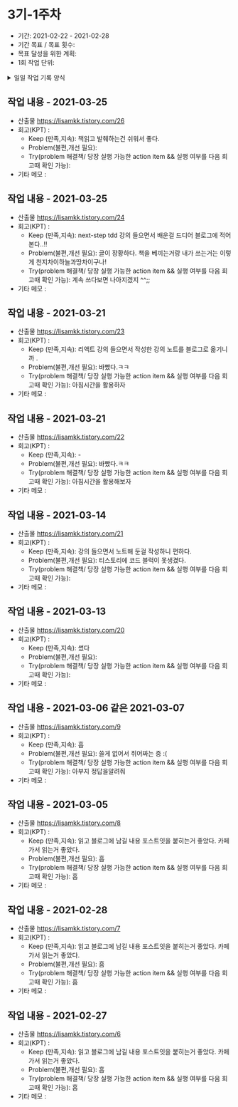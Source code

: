 # 3기-1주차
- 기간: 2021-02-22 - 2021-02-28
- 기간 목표 / 목표 횟수: 
- 목표 달성을 위한 계획: 
- 1회 작업 단위: 

<details><summary>일일 작업 기록 양식</summary>

양식 1. KPT  

## 작업 내용 - 작업일
- 산출물(commit url,블로그 주소,...) : 
- 회고(KPT) :
  - Keep (만족,지속):
  - Problem(불편,개선 필요):
  - Try(problem 해결책/ 당장 실행 가능한 action item && 실행 여부를 다음 회고때 확인 가능): 
- 기타 메모 : 

양식 2. [5Fs](http://egloos.zum.com/agile/v/4122099)

## 작업 내용 - 작업일
- 산출물(commit url,블로그 주소,...) : 
- 회고(5Fs) :
  - 사실 (Facts) :
  - 느낌 (Feeling) :
  - 배운 점 (Findings)
  - 미래의 행동계획 (Future / action item): 
  - 피드백 (Feedback / 스크럼 기간 동안 Future 실행 후, 주간회고 직전 항목 채우기):
- 기타 메모 : 

## 작업 기록 예시 - 2021-02-22
- 산출물(commit url,블로그 주소,...) : 
- 회고(KPT) :
  - Keep (만족,지속):
  - Problem(불편,개선 필요):
  - Try(problem 해결책/ 당장 실행 가능한 action item && 실행 여부를 다음 회고때 확인 가능): 
- 기타 메모 : 
</details>


## 작업 내용 - 2021-03-25
- 산출물 https://lisamkk.tistory.com/26
- 회고(KPT) :
  - Keep (만족,지속): 책읽고 발췌하는건 쉬워서 좋다. 
  - Problem(불편,개선 필요): 
  - Try(problem 해결책/ 당장 실행 가능한 action item && 실행 여부를 다음 회고때 확인 가능): 
- 기타 메모 : 



## 작업 내용 - 2021-03-25
- 산출물 https://lisamkk.tistory.com/24
- 회고(KPT) :
  - Keep (만족,지속): next-step tdd 강의 들으면서 배운걸 드디어 블로그에 적어본다..!! 
  - Problem(불편,개선 필요): 글이 장황하다. 책을 베끼는거랑 내가 쓰는거는 이렇게 천지차이하늘과땅차이구나! 
  - Try(problem 해결책/ 당장 실행 가능한 action item && 실행 여부를 다음 회고때 확인 가능): 계속 쓰다보면 나아지겠지 ^^;; 
- 기타 메모 : 




## 작업 내용 - 2021-03-21
- 산출물 https://lisamkk.tistory.com/23
- 회고(KPT) :
  - Keep (만족,지속): 리액트 강의 들으면서 작성한 강의 노트를 블로그로 옮기니까 . 
  - Problem(불편,개선 필요): 바빴다.ㅋㅋ 
  - Try(problem 해결책/ 당장 실행 가능한 action item && 실행 여부를 다음 회고때 확인 가능): 아침시간을 활용하자 
- 기타 메모 : 



## 작업 내용 - 2021-03-21
- 산출물 https://lisamkk.tistory.com/22
- 회고(KPT) :
  - Keep (만족,지속): - 
  - Problem(불편,개선 필요): 바빴다.ㅋㅋ 
  - Try(problem 해결책/ 당장 실행 가능한 action item && 실행 여부를 다음 회고때 확인 가능): 아침시간을 활용해보자 
- 기타 메모 : 



## 작업 내용 - 2021-03-14
- 산출물 https://lisamkk.tistory.com/21
- 회고(KPT) :
  - Keep (만족,지속): 강의 들으면서 노트해 둔걸 작성하니 편하다. 
  - Problem(불편,개선 필요): 티스토리에 코드 블럭이 못생겼다. 
  - Try(problem 해결책/ 당장 실행 가능한 action item && 실행 여부를 다음 회고때 확인 가능):
- 기타 메모 : 



## 작업 내용 - 2021-03-13
- 산출물 https://lisamkk.tistory.com/20
- 회고(KPT) :
  - Keep (만족,지속): 썼다
  - Problem(불편,개선 필요): 
  - Try(problem 해결책/ 당장 실행 가능한 action item && 실행 여부를 다음 회고때 확인 가능):
- 기타 메모 : 

## 작업 내용 - 2021-03-06 같은 2021-03-07
- 산출물 https://lisamkk.tistory.com/9
- 회고(KPT) :
  - Keep (만족,지속): 흠
  - Problem(불편,개선 필요): 쓸게 없어서 쥐어짜는 중 :( 
  - Try(problem 해결책/ 당장 실행 가능한 action item && 실행 여부를 다음 회고때 확인 가능): 아부지 정답을알려줘
- 기타 메모 : 


## 작업 내용 - 2021-03-05
- 산출물 https://lisamkk.tistory.com/8
- 회고(KPT) :
  - Keep (만족,지속): 읽고 블로그에 남길 내용 포스트잇을 붙히는거 좋았다. 카페가서 읽는거 좋았다. 
  - Problem(불편,개선 필요): 흠 
  - Try(problem 해결책/ 당장 실행 가능한 action item && 실행 여부를 다음 회고때 확인 가능): 흠
- 기타 메모 : 


## 작업 내용 - 2021-02-28
- 산출물 https://lisamkk.tistory.com/7
- 회고(KPT) :
  - Keep (만족,지속): 읽고 블로그에 남길 내용 포스트잇을 붙히는거 좋았다. 카페가서 읽는거 좋았다. 
  - Problem(불편,개선 필요): 흠 
  - Try(problem 해결책/ 당장 실행 가능한 action item && 실행 여부를 다음 회고때 확인 가능): 흠
- 기타 메모 : 


## 작업 내용 - 2021-02-27 
- 산출물 https://lisamkk.tistory.com/6
- 회고(KPT) :
  - Keep (만족,지속): 읽고 블로그에 남길 내용 포스트잇을 붙히는거 좋았다. 카페가서 읽는거 좋았다. 
  - Problem(불편,개선 필요): 흠 
  - Try(problem 해결책/ 당장 실행 가능한 action item && 실행 여부를 다음 회고때 확인 가능): 흠
- 기타 메모 : 
